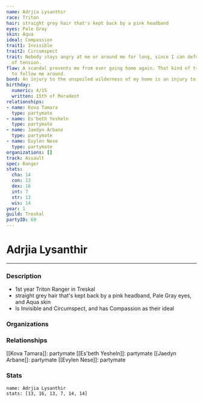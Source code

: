 ```yaml
---
name: Adrjia Lysanthir
race: Triton
hair: straight grey hair that's kept back by a pink headband
eyes: Pale Gray
skin: Aqua
ideal: Compassion
trait1: Invisible
trait2: Circumspect
trait: Nobody stays angry at me or around me for long, since I can defuse any amount
  of tension.
flaw: A scandal prevents me from ever going home again. That kind of trouble seems
  to follow me around.
bond: An injury to the unspoiled wilderness of my home is an injury to me.
birthday:
  numeric: 4/15
  written: 15th of Moradent
relationships:
- name: Kova Tamara
  type: partymate
- name: Es'beth Yesheln
  type: partymate
- name: Jaedyn Arbane
  type: partymate
- name: Evylen Nese
  type: partymate
organizations: []
track: Assault
spec: Ranger
stats:
  cha: 14
  con: 13
  dex: 16
  int: 7
  str: 13
  wis: 14
year: 1
guild: Treskal
partyID: 69
---
```

# Adrjia Lysanthir
---
### Description
- 1st year Triton Ranger in Treskal
- straight grey hair that's kept back by a pink headband, Pale Gray eyes, and Aqua skin
- Is Invisible and Circumspect, and has Compassion as their ideal

### Organizations
### Relationships
[[Kova Tamara]]: partymate
[[Es'beth Yesheln]]: partymate
[[Jaedyn Arbane]]: partymate
[[Evylen Nese]]: partymate
### Stats
```statblock
name: Adrjia Lysanthir
stats: [13, 16, 13, 7, 14, 14]
```